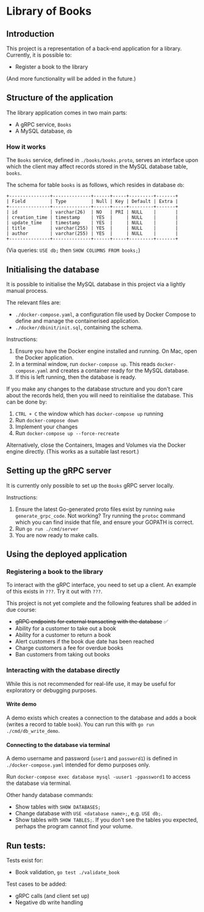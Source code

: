 # Library of Books

## Introduction
This project is a representation of a back-end application for a library. Currently, it is possible to:
* Register a book to the library

(And more functionality will be added in the future.)

## Structure of the application
The library application comes in two main parts:
* A gRPC service, `Books`
* A MySQL database, `db`

### How it works
The `Books` service, defined in `./books/books.proto`, serves an interface upon which the client may affect records stored in the MySQL database table, `books`.

The schema for table `books` is as follows, which resides in database `db`:
```
+---------------+--------------+------+-----+---------+-------+
| Field         | Type         | Null | Key | Default | Extra |
+---------------+--------------+------+-----+---------+-------+
| id            | varchar(26)  | NO   | PRI | NULL    |       |
| creation_time | timestamp    | YES  |     | NULL    |       |
| update_time   | timestamp    | YES  |     | NULL    |       |
| title         | varchar(255) | YES  |     | NULL    |       |
| author        | varchar(255) | YES  |     | NULL    |       |
+---------------+--------------+------+-----+---------+-------+
```
(Via queries: `USE db;` then `SHOW COLUMNS FROM books;`)

## Initialising the database
It is possible to initialise the MySQL database in this project via a lightly manual process.

The relevant files are:
* `./docker-compose.yaml`, a configuration file used by Docker Compose to define and manage the containerised application.
* `./docker/dbinit/init.sql`, containing the schema.

Instructions:
1. Ensure you have the Docker engine installed and running. On Mac, open the Docker application.
1. In a terminal window, run `docker-compose up`. This reads `docker-compose.yaml` and creates a container ready for the MySQL database.
1. If this is left running, then the database is ready.

If you make any changes to the database structure and you don't care about the records held, then you will need to reinitialise the database. This can be done by:

1. `CTRL + C` the window which has `docker-compose up` running
1. Run `docker-compose down`
1. Implement your changes
1. Run `docker-compose up --force-recreate`

Alternatively, close the Containers, Images and Volumes via the Docker engine directly. (This works as a suitable last resort.)

## Setting up the gRPC server
It is currently only possible to set up the `Books` gRPC server locally.

Instructions:
1. Ensure the latest Go-generated proto files exist by running `make generate_grpc_code`. Not working? Try running the `protoc` command which you can find inside that file, and ensure your GOPATH is correct.
1. Run `go run ./cmd/server`
1. You are now ready to make calls.

## Using the deployed application
### Registering a book to the library
To interact with the gRPC interface, you need to set up a client. An example of this exists in `???`. Try it out with `???`.

This project is not yet complete and the following features shall be added in due course:
* ~~gRPC endpoints for external transacting with the database~~ ✅
* Ability for a customer to take out a book
* Ability for a customer to return a book
* Alert customers if the book due date has been reached
* Charge customers a fee for overdue books
* Ban customers from taking out books

### Interacting with the database directly
While this is not recommended for real-life use, it may be useful for exploratory or debugging purposes.

#### Write demo
A demo exists which creates a connection to the database and adds a book (writes a record to table `book`). You can run this with `go run ./cmd/db_write_demo`.

#### Connecting to the database via terminal
A demo username and password (`user1` and `password1`) is defined in `./docker-compose.yaml` intended for demo purposes only.

Run ```docker-compose exec database mysql -uuser1 -ppassword1``` to access the database via terminal.

Other handy database commands:
* Show tables with `SHOW DATABASES;`
* Change database with `USE <database name>;`, e.g. `USE db;`.
* Show tables with `SHOW TABLES;`. If you don't see the tables you expected, perhaps the program cannot find your volume.

## Run tests:
Tests exist for:
* Book validation, `go test ./validate_book`

Test cases to be added:
* gRPC calls (and client set up)
* Negative db write handling